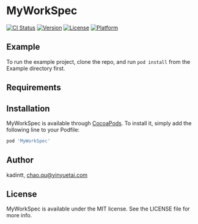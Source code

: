 # MyWorkSpec

[![CI Status](https://img.shields.io/travis/kadintt/MyWorkSpec.svg?style=flat)](https://travis-ci.org/kadintt/MyWorkSpec)
[![Version](https://img.shields.io/cocoapods/v/MyWorkSpec.svg?style=flat)](https://cocoapods.org/pods/MyWorkSpec)
[![License](https://img.shields.io/cocoapods/l/MyWorkSpec.svg?style=flat)](https://cocoapods.org/pods/MyWorkSpec)
[![Platform](https://img.shields.io/cocoapods/p/MyWorkSpec.svg?style=flat)](https://cocoapods.org/pods/MyWorkSpec)

## Example

To run the example project, clone the repo, and run `pod install` from the Example directory first.

## Requirements

## Installation

MyWorkSpec is available through [CocoaPods](https://cocoapods.org). To install
it, simply add the following line to your Podfile:

```ruby
pod 'MyWorkSpec'
```

## Author

kadintt, chao.qu@yinyuetai.com

## License

MyWorkSpec is available under the MIT license. See the LICENSE file for more info.
